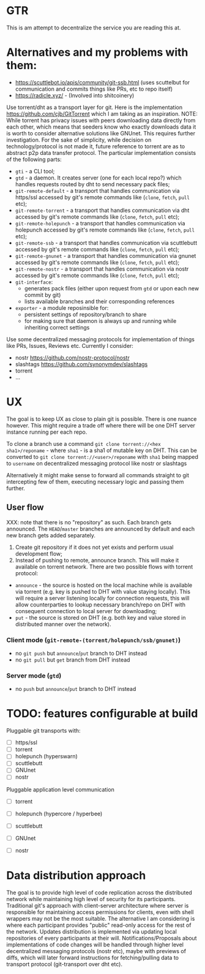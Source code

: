 # GTR

This is am attempt to decentralize the service you are reading this at.

# Alternatives and my problems with them:
- https://scuttlebot.io/apis/community/git-ssb.html (uses scuttelbut for communication and commits things like PRs, etc to repo itself)
- https://radicle.xyz/ - (Involved into shitcoinery)

Use torrent/dht as a transport layer for git. Here is the implementation https://github.com/cjb/GitTorrent which I am taking as an inspiration.
NOTE: While torrent has privacy issues with peers downloading data directly from each other, which means that seeders know who exactly downloads data it is worth to consider alternative solutions like GNUnet. This requires further investigation. For the sake of simplicity, while decision on technology/protocol is not made it, future reference to torrent are as to abstract p2p data transfer protocol.
The particular implementation consists of the following parts:
  - `gti` - a CLI tool;
  - `gtd` - a daemon. It creates server (one for each local repo?) which handles requests routed by dht to send necessary pack files;
  - `git-remote-default` - a transport that handles communication via https/ssl accessed by git's remote commands like (`clone`, `fetch`, `pull` etc);
  - `git-remote-torrent` - a transport that handles communication via dht accessed by git's remote commands like (`clone`, `fetch`, `pull` etc);
  - `git-remote-holepunch` - a transport that handles communication via holepunch accessed by git's remote commands like (`clone`, `fetch`, `pull` etc);
  - `git-remote-ssb` - a transport that handles communication via scuttlebutt accessed by git's remote commands like (`clone`, `fetch`, `pull` etc);
  - `git-remote-gnunet` - a transport that handles communication via gnunet accessed by git's remote commands like (`clone`, `fetch`, `pull` etc);
  - `git-remote-nostr` - a transport that handles communication via nostr accessed by git's remote commands like (`clone`, `fetch`, `pull` etc);
  - `git-interface`:
    - generates pack files (either upon request from `gtd` or upon each new commit by git)
    - lists available branches and their corresponding references
  - `exporter` - a module reposinsible for:
    - persistent settings of repository/branch to share
    - for making sure that daemon is always up and running while inheriting correct settings

Use some decentralized messaging protocols for implementation of things like PRs, Issues, Reviews etc. Currently I consider:
  - nostr https://github.com/nostr-protocol/nostr
  - slashtags https://github.com/synonymdev/slashtags
  - torrent
  - ...

# UX
The goal is to keep UX as close to plain git is possible. There is one nuance however. This might require a trade off where there will be one DHT server instance running per each repo.

To clone a branch use a command `git clone torrent://<hex sha1>/reponame` - where `sha1` - is a sha1 of mutable key on DHT. This can be converted to `git clone torrent://<user>/reponame` with `sha1` being mapped to `username` on decentralized messaging protocol like nostr or slashtags

Alternatively it might make sense to forward all commands straight to git intercepting few of them, executing necessary logic and passing them further.

## User flow
XXX: note that there is no "repository" as such. Each branch gets announced. The `HEAD`/`master` branches are announced by default and each new branch gets added separately.

1. Create git repository if it does not yet exists and perform usual development flow;
2. Instead of pushing to remote, announce branch. This will make it available on torrent network. There are two possible flows with torrent protocol:
  - `announce` - the source is hosted on the local machine while is available via torrent (e.g. key is pushed to DHT with value staying locally). This will require a server listening locally for connection requests, this will allow counterparties to lookup necessary branch/repo on DHT with consequent connection to local server for downloading;
  - `put` - the source is stored on DHT (e.g. both key and value stored in distributed manner over the network).

### Client mode (`git-remote-(torrent/holepunch/ssb/gnunet)`)
- no `git push` but `announce`/`put` branch to DHT instead
- no `git pull` but `get` branch from DHT instead

### Server mode (`gtd`)
- no `push` but `announce`/`put` branch to DHT instead

# TODO: features configurable at build

Pluggable git transports with:
- [ ] https/ssl
- [ ] torrent
- [ ] holepunch (hyperswarn)
- [ ] scuttlebutt
- [ ] GNUnet
- [ ] nostr

Pluggable application level communication
- [ ] torrent
- [ ] holepunch (hypercore / hyperbee)
- [ ] scuttlebutt
- [ ] GNUnet
- [ ] nostr


# Data distribution approach

The goal is to provide high level of code replication across the distributed network while maintaining high level of security for its participants. 
Traditional git's approach with client-server architecture where server is responsible for maintaining access permissions for clients, even with shell wrappers may not be the most suitable.
The alternative I am considering is where each participant provides "public" read-only access for the rest of the network. Updates distribution is implemented via updating local repositories of every participants at their will. Notifications/Proposals about implementations of code changes will be handled through higher level decentralized messaging protocols (nostr etc), maybe with previews of diffs, which will later forward instructions for fetching/pulling data to transport protocol (git-transport over dht etc).


